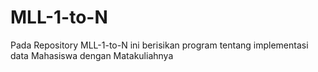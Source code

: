 # MLL-1-to-N
Pada Repository MLL-1-to-N ini berisikan program tentang implementasi data Mahasiswa dengan Matakuliahnya
